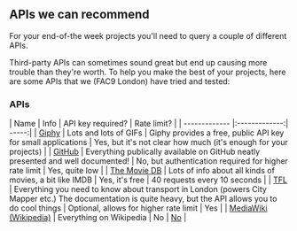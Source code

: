 ## APIs we can recommend

For your end-of-the week projects you'll need to query a couple of different APIs.

Third-party APIs can sometimes sound great but end up causing more trouble than they're worth. To help you make the best of your projects, here are some APIs that we (FAC9 London) have tried and tested:

### APIs

| Name        | Info           | API key required? | Rate limit? |
| ------------- |:-------------:| -----:|
| [Giphy](https://api.giphy.com/)      | Lots and lots of GIFs | Giphy provides a free, public API key for small applications | Yes, but it's not clear how much (it's enough for your projects) |
| [GitHub](https://developer.github.com/v3/) | Everything publically available on GitHub neatly presented and well documented! | No, but authentication required for higher rate limit | Yes, quite low |
| [The Movie DB](https://www.themoviedb.org/documentation/api) | Lots of info about all kinds of movies, a bit like IMDB      | Yes, it's free |  40 requests every 10 seconds |
| [TFL](https://api-portal.tfl.gov.uk/docs) | Everything you need to know about transport in London (powers City Mapper etc.) The documentation is quite heavy, but the API allows you to do cool things | Optional, allows for higher rate limit | Yes |
| [MediaWiki (Wikipedia)](https://www.mediawiki.org/wiki/API:Main_page) | Everything on Wikipedia | No | [No](https://www.mediawiki.org/wiki/API:Etiquette#Request_limit) |

